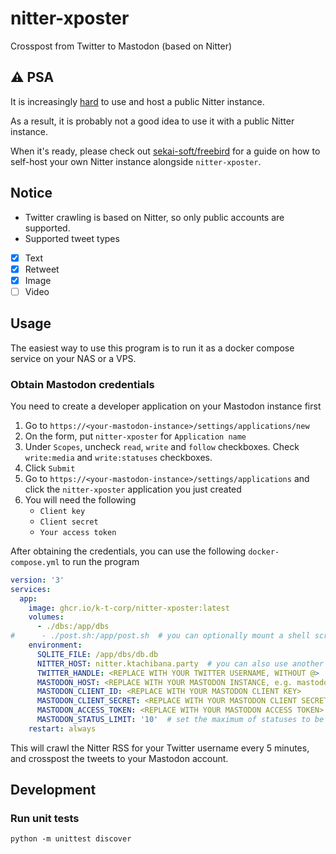 # nitter-xposter
Crosspost from Twitter to Mastodon (based on Nitter)

## ⚠️ PSA
It is increasingly [hard](https://github.com/zedeus/nitter/issues/983) to use and host a public Nitter instance.

As a result, it is probably not a good idea to use it with a public Nitter instance.

When it's ready, please check out [sekai-soft/freebird](https://github.com/sekai-soft/freebird) for a guide on how to self-host your own Nitter instance alongside `nitter-xposter`.

## Notice
* Twitter crawling is based on Nitter, so only public accounts are supported.
* Supported tweet types
- [x] Text
- [x] Retweet
- [x] Image
- [ ] Video

## Usage
The easiest way to use this program is to run it as a docker compose service on your NAS or a VPS.

### Obtain Mastodon credentials
You need to create a developer application on your Mastodon instance first

1. Go to `https://<your-mastodon-instance>/settings/applications/new`
2. On the form, put `nitter-xposter` for `Application name`
3. Under `Scopes`, uncheck `read`, `write` and `follow` checkboxes. Check `write:media` and `write:statuses` checkboxes.
4. Click `Submit`
5. Go to `https://<your-mastodon-instance>/settings/applications` and click the `nitter-xposter` application you just created
6. You will need the following
    * `Client key`
    * `Client secret`
    * `Your access token`

After obtaining the credentials, you can use the following `docker-compose.yml` to run the program
```yaml
version: '3'
services:
  app:
    image: ghcr.io/k-t-corp/nitter-xposter:latest
    volumes:
      - ./dbs:/app/dbs
#      - ./post.sh:/app/post.sh  # you can optionally mount a shell script at /app/post.sh to run after every Nitter crawl to perform tasks such as sending a heartbeat
    environment:
      SQLITE_FILE: /app/dbs/db.db
      NITTER_HOST: nitter.ktachibana.party  # you can also use another nitter instance of your choice
      TWITTER_HANDLE: <REPLACE WITH YOUR TWITTER USERNAME, WITHOUT @>
      MASTODON_HOST: <REPLACE WITH YOUR MASTODON INSTANCE, e.g. mastodon.ktachibana.party>
      MASTODON_CLIENT_ID: <REPLACE WITH YOUR MASTODON CLIENT KEY>
      MASTODON_CLIENT_SECRET: <REPLACE WITH YOUR MASTODON CLIENT SECRET>
      MASTODON_ACCESS_TOKEN: <REPLACE WITH YOUR MASTODON ACCESS TOKEN>
      MASTODON_STATUS_LIMIT: '10'  # set the maximum of statuses to be posted at once
    restart: always
```

This will crawl the Nitter RSS for your Twitter username every 5 minutes, and crosspost the tweets to your Mastodon account.

## Development
### Run unit tests
```shell
python -m unittest discover
```
